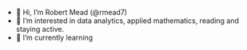 - 👋 Hi, I’m Robert Mead (@rmead7)
- 👀 I’m interested in data analytics, applied mathematics, reading and staying active.
- 🌱 I’m currently learning 

<!---
rmead7/rmead7 is a ✨ special ✨ repository because its `README.md` (this file) appears on your GitHub profile.
You can click the Preview link to take a look at your changes.
--->
